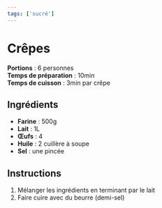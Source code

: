 ```yaml
---
tags: ['sucré']
---
```


# Crêpes

**Portions** : 6 personnes  
**Temps de préparation** : 10min  
**Temps de cuisson** : 3min par crêpe

<TagLinks />

## Ingrédients

- **Farine** : 500g
- **Lait** : 1L
- **Œufs** : 4
- **Huile** : 2 cuillère à soupe
- **Sel** : une pincée

## Instructions

1. Mélanger les ingrédients en terminant par le lait
2. Faire cuire avec du beurre (demi-sel)